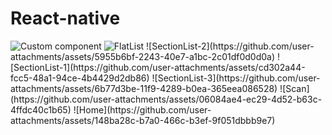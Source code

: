 # React-native
<img src="D:\React-native\images\exercise.jpg" alt="Custom component" />
<img src="D:\React-native\images\exercise2.jpg" alt="FlatList" />
![SectionList-2](https://github.com/user-attachments/assets/5955b6bf-2243-40e7-a1bc-2c01df0d0d0a)
![SectionList-1](https://github.com/user-attachments/assets/cd302a44-fcc5-48a1-94ce-4b4429d2db86)
![SectionList-3](https://github.com/user-attachments/assets/6b77d3be-11f9-4289-b0ea-365eea086528)
![Scan](https://github.com/user-attachments/assets/06084ae4-ec29-4d52-b63c-4ffdc40c1b65)
![Home](https://github.com/user-attachments/assets/148ba28c-b7a0-466c-b3ef-9f051dbbb9e7)
